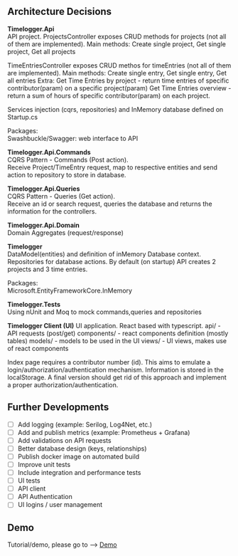 ## Architecture Decisions  

**Timelogger.Api**    
API project. 
ProjectsController exposes CRUD methods for projects (not all of them are implemented). 
Main methods: Create single project, Get single project, Get all projects 

TimeEntriesController exposes CRUD methos for timeEntries (not all of them are implemented).
Main methods: Create single entry, Get single entry, Get all entries
Extra: 
Get Time Entries by project - return time entries of specific contributor(param) on a specific project(param)
Get Time Entries overview - return a sum of hours of specific contributor(param) on each project.  

Services injection (cqrs, repositories) and InMemory database defined on Startup.cs 

Packages:  
Swashbuckle/Swagger: web interface to API 
  
**Timelogger.Api.Commands**    
CQRS Pattern - Commands (Post action).  
Receive Project/TimeEntry request, map to respective entities and send action to repository to store in database. 
  
**Timelogger.Api.Queries**   
CQRS Pattern - Queries (Get action).  
Receive an id or search request, queries the database and returns the information for the controllers.  
  
**Timelogger.Api.Domain**  
Domain Aggregates (request/response)  
  
**Timelogger**  
DataModel(entities) and definition of inMemory Database context.  
Repositories for database actions.
By default (on startup) API creates 2 projects and 3 time entries. 

Packages:  
Microsoft.EntityFrameworkCore.InMemory  
  
**Timelogger.Tests**  
Using nUnit and Moq to mock commands,queries and repositories 

**Timelogger Client (UI)**
UI application.
React based with typescript.
api/ - API requests (post/get)
components/ - react components definition (mostly tables)
models/ - models to be used in the UI
views/ - UI views, makes use of react components

Index page requires a contributor number (id). This aims to emulate a login/authorization/authentication mechanism.
Information is stored in the localStorage.
A final version should get rid of this approach and implement a proper authorization/authentication.

## Further Developments
- [ ] Add logging (example: Serilog, Log4Net, etc.)
- [ ] Add and publish metrics (example: Prometheus + Grafana)
- [ ] Add validations on API requests
- [ ] Better database design (keys, relationships)  
- [ ] Publish docker image on automated build
- [ ] Improve unit tests  
- [ ] Include integration and performance tests 
- [ ] UI tests  
- [ ] API client  
- [ ] API Authentication
- [ ] UI logins / user management  
  
## Demo  
Tutorial/demo, please go to -->  [Demo](/docs/demo.md)